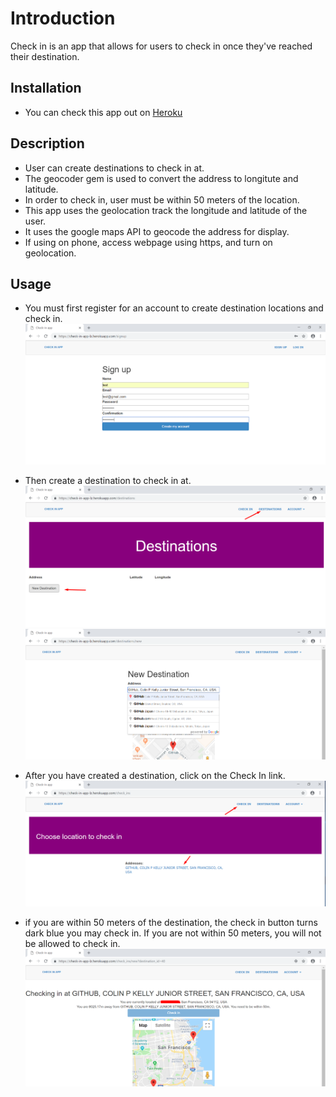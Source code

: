 # Introduction
Check in is an app that allows for users to check in once they've reached their destination.

## Installation
* You can check this app out on [Heroku](https://check-in-app-lz.herokuapp.com/)

## Description
* User can create destinations to check in at.
* The geocoder gem is used to convert the address to longitute and latitude.
* In order to check in, user must be within 50 meters of the location.
* This app uses the geolocation track the longitude and latitude of the user. 
* It uses the google maps API to geocode the address for display.
* If using on phone, access webpage using https, and turn on geolocation.


## Usage
* You must first register for an account to create destination locations and check in.
![Sign up](signup.png "Sign up")

* Then create a destination to check in at.
![All destinations](all_destinations.png "First to go All Destinations and click on Add Destination")
![Add destination](add_destination.png "Then enter in a destination")

* After you have created a destination, click on the Check In link.
![Check in locations](check_in_select_desination.png "Check in locations")

* if you are within 50 meters of the destination, the check in button turns dark blue you may check in. If you are not within 50 meters, you will not be allowed to check in.
![Check in](check_in.png "Check In")